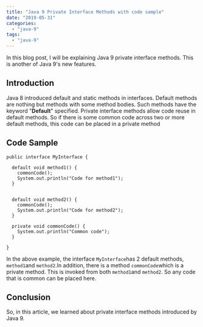```yaml
---
title: "Java 9 Private Interface Methods with code sample"
date: "2019-05-31"
categories: 
  - "java-9"
tags: 
  - "java-9"
---
```


In this blog post, I will be explaining Java 9 private interface methods. This is another of Java 9's new features.

## Introduction

Java 8 introduced default and static methods in interfaces. Default methods are nothing but methods with some method bodies. Such methods have the keyword "**Default**" specified. Private interface methods allow code reuse in default methods. So if there is some common code across two or more default methods, this code can be placed in a private method

## Code Sample

```
public interface MyInterface {
  
  default void method1() {
    commonCode();
    System.out.println("Code for method1");
  }
  
  
  default void method2() {
    commonCode();
    System.out.println("Code for method2");	
  }
  
  private void commonCode() {
    System.out.println("Common code");
  }

}
```

In the above example, the interface `MyInterface`has 2 default methods, `method1`and `method2`.In addition, there is a method `commonCode`which is a private method. This is invoked from both `method1`and `method2`. So any code that is common can be placed here.

## Conclusion

So, in this article, we learned about private interface methods introduced by Java 9.
